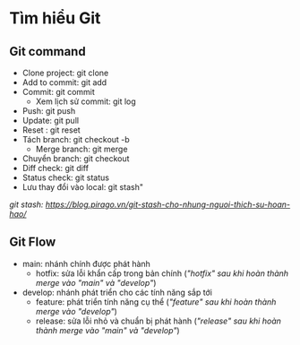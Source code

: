 # Tìm hiểu Git

## Git command

- Clone project: git clone
- Add to commit: git add
- Commit: git commit
    - Xem lịch sử commit: git log
- Push: git push
- Update: git pull
- Reset : git reset
- Tách branch: git checkout -b
    - Merge branch: git merge
- Chuyển branch: git checkout 
- Diff check: git diff
- Status check: git status
- Lưu thay đổi vào local: git stash"

*git stash: https://blog.pirago.vn/git-stash-cho-nhung-nguoi-thich-su-hoan-hao/*

## Git Flow 

- main: nhánh chính được phát hành
    - hotfix: sửa lỗi khẩn cấp trong bản chính 
    (*"hotfix" sau khi hoàn thành merge vào "main" và "develop"*)
- develop: nhánh phát triển cho các tính năng sắp tới
    - feature: phát triển tính năng cụ thể 
    (*"feature" sau khi hoàn thành merge vào "develop"*)
    - release: sửa lỗi nhỏ và chuẩn bị phát hành 
    (*"release" sau khi hoàn thành merge vào "main" và "develop"*)